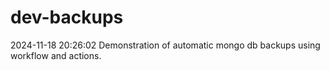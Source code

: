 # dev-backups
2024-11-18 20:26:02 Demonstration of automatic mongo db backups using workflow and actions.
